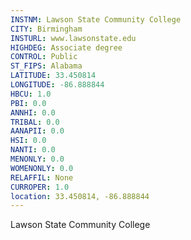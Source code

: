 ```yaml
---
INSTNM: Lawson State Community College
CITY: Birmingham
INSTURL: www.lawsonstate.edu
HIGHDEG: Associate degree
CONTROL: Public
ST_FIPS: Alabama
LATITUDE: 33.450814
LONGITUDE: -86.888844
HBCU: 1.0
PBI: 0.0
ANNHI: 0.0
TRIBAL: 0.0
AANAPII: 0.0
HSI: 0.0
NANTI: 0.0
MENONLY: 0.0
WOMENONLY: 0.0
RELAFFIL: None
CURROPER: 1.0
location: 33.450814, -86.888844
---
```

Lawson State Community College